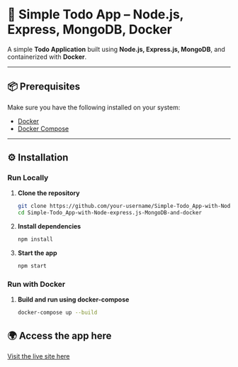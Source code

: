 # 📌 Simple Todo App – Node.js, Express, MongoDB, Docker

A simple **Todo Application** built using **Node.js, Express.js, MongoDB**, and containerized with **Docker**.  

---

## 📦 Prerequisites
Make sure you have the following installed on your system:
- [Docker](https://docs.docker.com/get-docker/)  
- [Docker Compose](https://docs.docker.com/compose/)  

---

## ⚙️ Installation

### Run Locally

1. **Clone the repository**
   ```bash
   git clone https://github.com/your-username/Simple-Todo_App-with-Node-express.js-MongoDB-and-docker.git
   cd Simple-Todo_App-with-Node-express.js-MongoDB-and-docker

2. **Install dependencies**
   ```bash
   npm install

3. **Start the app**
   ```bash
   npm start

### Run with Docker

1. **Build and run using docker-compose**
   ```bash
   docker-compose up --build

## 🌍 Access the app here
[Visit the live site here](http://ec2-13-201-77-129.ap-south-1.compute.amazonaws.com:4000/)
